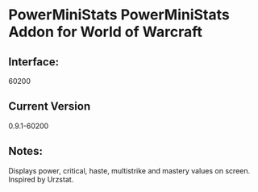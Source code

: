 # PowerMiniStats PowerMiniStats Addon for World of Warcraft

## Interface: 
60200

## Current Version
0.9.1-60200

## Notes: 
Displays power, critical, haste, multistrike and mastery values on screen. Inspired by Urzstat.

